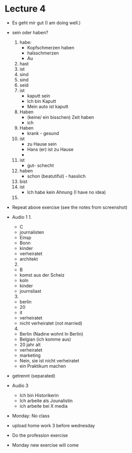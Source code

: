 # Lecture 4

- Es geht mir gut (I am doing well.)
- sein oder haben?
    1. habe: 
        - Kopfschmerzen haben
        - halsschmerzen
        - Au
    2. hast
    3. ist
    4. sind
    5. sind
    6. seid
    7. ist
        - kaputt sein
        - Ich bin Kaputt
        - Mein auto ist kaputt
    8. Haben
        - (keine/ ein bisschen) Zeit haben
        - ich 
    9. Haben
        - krank - gesund
    10. ist
        - zu Hause sein
        - Hans (er) ist zu Hause 
        - 
    11. ist
        - gut- schecht
    12. haben
        - schon (beatutiful) - hasslich
    13. bist
    14. ist
        - Ich habe kein Ahnung (I have no idea)
    15. 

- Repeat above exercise (see the notes from screenshot)

- Audio 1
    1. 
    - C
    - journalisten
    - Einsp
    - Bonn
    - kinder
    - verheiratet
    - architekt
    2.  
    - B
    - komst aus der Scheiz
    - koln
    - kinder
    - journsliast
    3. 
    - berlin
    - 20
    - it
    - verheiratet
    - nicht verheiratet (not married)
    4. 
    - Berlin (Nadine wohnt In Berlin)
    - Belgian (ich komme aus)
    - 20 jahr alt
    - verheiratet
    - marketing
    - Nein, sie ist nicht verheiratet
    - ein Praktikum machen
- getrennt (separated)

- Audio 3
    - Ich bin Historikerin
    - Ich arbeite als Jounalistin
    - ich arbeite bei X media


- Monday: No class
- upload home work 3 before wednesday
- Do the profession exercise
- Monday new exercise will come